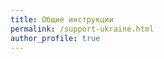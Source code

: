 ```yaml
---
title: Общие инструкции
permalink: /support-ukraine.html
author_profile: true
---
```


<script>
location.href = 'https://war.ukraine.ua/ru/podderzhyte-ukraynu/';
</script>